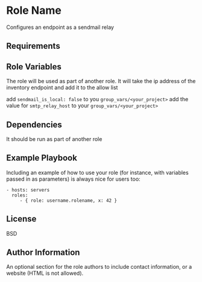 Role Name
=========

Configures an endpoint as a sendmail relay

Requirements
------------


Role Variables
--------------

The role will be used as part of another role. It will take the ip address of the inventory endpoint and add it to the allow list

add `sendmail_is_local: false` to you `group_vars/<your_project>`
add the value for `smtp_relay_host` to your `group_vars/<your_project>`

Dependencies
------------

It should be run as part of another role

Example Playbook
----------------

Including an example of how to use your role (for instance, with variables passed in as parameters) is always nice for users too:

    - hosts: servers
      roles:
         - { role: username.rolename, x: 42 }

License
-------

BSD

Author Information
------------------

An optional section for the role authors to include contact information, or a website (HTML is not allowed).
